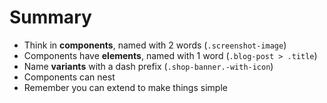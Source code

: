# Summary

* Think in **components**, named with 2 words (`.screenshot-image`)
* Components have **elements**, named with 1 word (`.blog-post > .title`)
* Name **variants** with a dash prefix (`.shop-banner.-with-icon`)
* Components can nest
* Remember you can extend to make things simple
